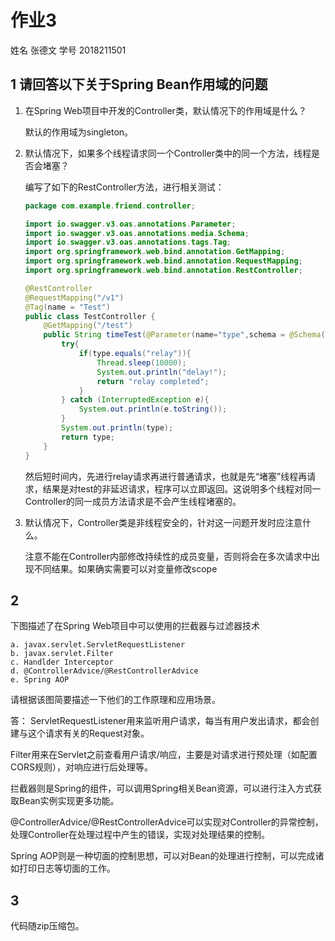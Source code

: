 # 作业3

姓名 张德文
学号 2018211501

## 1 请回答以下关于Spring Bean作用域的问题

1. 在Spring Web项目中开发的Controller类，默认情况下的作用域是什么？

    默认的作用域为singleton。

2. 默认情况下，如果多个线程请求同一个Controller类中的同一个方法，线程是否会堵塞？

    编写了如下的RestController方法，进行相关测试：

    ```java
    package com.example.friend.controller;

    import io.swagger.v3.oas.annotations.Parameter;
    import io.swagger.v3.oas.annotations.media.Schema;
    import io.swagger.v3.oas.annotations.tags.Tag;
    import org.springframework.web.bind.annotation.GetMapping;
    import org.springframework.web.bind.annotation.RequestMapping;
    import org.springframework.web.bind.annotation.RestController;

    @RestController
    @RequestMapping("/v1")
    @Tag(name = "Test")
    public class TestController {
        @GetMapping("/test")
        public String timeTest(@Parameter(name="type",schema = @Schema(allowableValues = {"relay","test"}))String type){
            try{
                if(type.equals("relay")){
                    Thread.sleep(10000);
                    System.out.println("delay!");
                    return "relay completed";
                }
            } catch (InterruptedException e){
                System.out.println(e.toString());
            }
            System.out.println(type);
            return type;
        }
    }
    ```

    然后短时间内，先进行relay请求再进行普通请求，也就是先“堵塞”线程再请求，结果是对test的非延迟请求，程序可以立即返回。这说明多个线程对同一Controller的同一成员方法请求是不会产生线程堵塞的。

3. 默认情况下，Controller类是非线程安全的，针对这一问题开发时应注意什么。

    注意不能在Controller内部修改持续性的成员变量，否则将会在多次请求中出现不同结果。如果确实需要可以对变量修改scope

## 2

下图描述了在Spring Web项目中可以使用的拦截器与过滤器技术

```text
a. javax.servlet.ServletRequestListener
b. javax.servlet.Filter
c. Handlder Interceptor
d. @ControllerAdvice/@RestControllerAdvice
e. Spring AOP
```

请根据该图简要描述一下他们的工作原理和应用场景。

答：
ServletRequestListener用来监听用户请求，每当有用户发出请求，都会创建与这个请求有关的Request对象。

Filter用来在Servlet之前查看用户请求/响应，主要是对请求进行预处理（如配置CORS规则），对响应进行后处理等。

拦截器则是Spring的组件，可以调用Spring相关Bean资源，可以进行注入方式获取Bean实例实现更多功能。

@ControllerAdvice/@RestControllerAdvice可以实现对Controller的异常控制，处理Controller在处理过程中产生的错误，实现对处理结果的控制。

Spring AOP则是一种切面的控制思想，可以对Bean的处理进行控制，可以完成诸如打印日志等切面的工作。

## 3

代码随zip压缩包。
